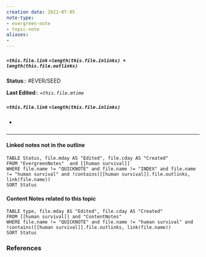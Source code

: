 ```yaml
---
creation date: 2021-07-05
note-type: 
- evergreen-note
- topic-note
aliases:
- 
---
```

 
##### `=this.file.link` `=length(this.file.inlinks) + length(this.file.outlinks)`



**Status**:: #EVER/SEED

**Last Edited**:: *`=this.file.mtime`*
##### `=this.file.link` `=length(this.file.inlinks)` 
- 

### <hr class="dataviews"/>

#### Linked notes not in the outline
```dataview
TABLE Status, file.mday AS "Edited", file.cday AS "Created"
FROM "EvergreenNotes"  and [[human survival]]
WHERE file.name != "QUICKNOTE" and file.name != "INDEX" and file.name != "human survival" and !contains([[human survival]].file.outlinks, link(file.name))
SORT Status
```

#### Content Notes related to this topic
```dataview
TABLE type, file.mday AS "Edited", file.cday AS "Created"
FROM [[human survival]] and "ContentNotes"
WHERE file.name != "QUICKNOTE" and file.name != "human survival" and !contains([[human survival]].file.outlinks, link(file.name))
SORT Status
```

### References